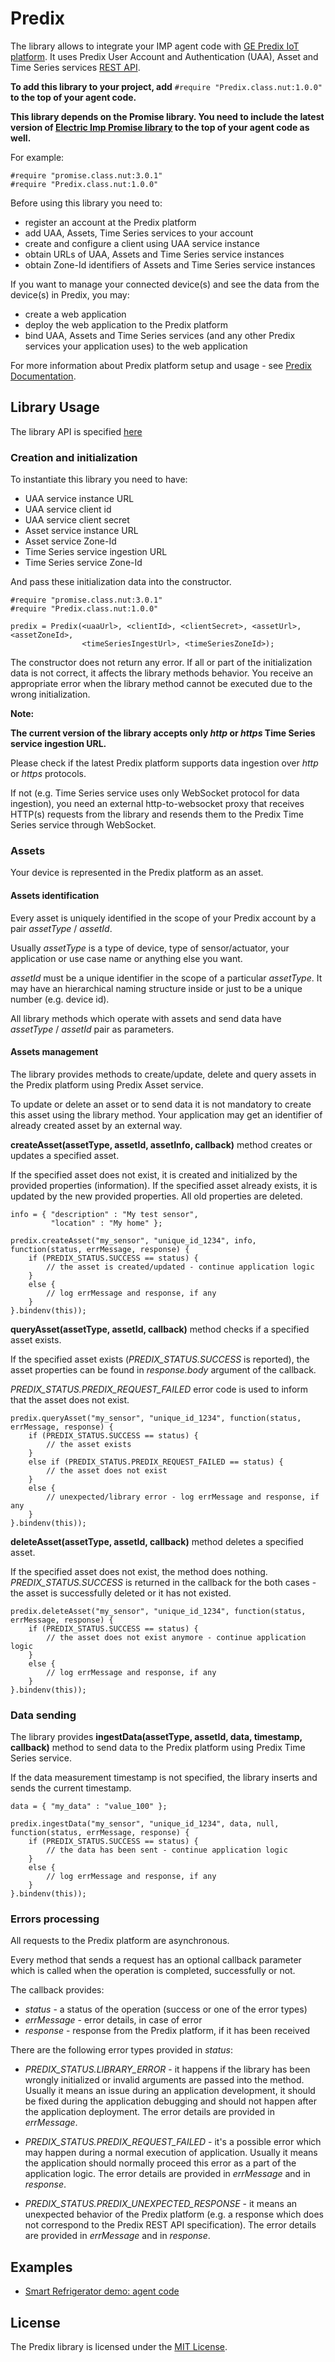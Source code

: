 # Predix

The library allows to integrate your IMP agent code with [GE Predix IoT platform](https://www.predix.io). It uses Predix User Account and Authentication (UAA), Asset and Time Series services [REST API](https://www.predix.io/api).

**To add this library to your project, add** `#require "Predix.class.nut:1.0.0"` **to the top of your agent code.**

**This library depends on the Promise library. You need to include the latest version of [Electric Imp Promise library](https://github.com/electricimp/Promise) to the top of your agent code as well.**

For example:
```squirrel
#require "promise.class.nut:3.0.1"
#require "Predix.class.nut:1.0.0"
```

Before using this library you need to:
- register an account at the Predix platform
- add UAA, Assets, Time Series services to your account
- create and configure a client using UAA service instance
- obtain URLs of UAA, Assets and Time Series service instances
- obtain Zone-Id identifiers of Assets and Time Series service instances

If you want to manage your connected device(s) and see the data from the device(s) in Predix, you may:
- create a web application
- deploy the web application to the Predix platform
- bind UAA, Assets and Time Series services (and any other Predix services your application uses) to the web application

For more information about Predix platform setup and usage - see [Predix Documentation](https://www.predix.io/docs).

## Library Usage

The library API is specified [here](./Predix.class.nut)

### Creation and initialization

To instantiate this library you need to have:
- UAA service instance URL
- UAA service client id
- UAA service client secret
- Asset service instance URL
- Asset service Zone-Id
- Time Series service ingestion URL
- Time Series service Zone-Id

And pass these initialization data into the constructor.

```squirrel
#require "promise.class.nut:3.0.1"
#require "Predix.class.nut:1.0.0"

predix = Predix(<uaaUrl>, <clientId>, <clientSecret>, <assetUrl>, <assetZoneId>, 
                <timeSeriesIngestUrl>, <timeSeriesZoneId>);
```

The constructor does not return any error. If all or part of the initialization data is not correct, it affects the library methods behavior. You receive an appropriate error when the library method cannot be executed due to the wrong initialization.

**Note:**

**The current version of the library accepts only *http* or *https* Time Series service ingestion URL.**

Please check if the latest Predix platform supports data ingestion over *http* or *https* protocols.

If not (e.g. Time Series service uses only WebSocket protocol for data ingestion), you need an external http-to-websocket proxy that receives HTTP(s) requests from the library and resends them to the Predix Time Series service through WebSocket.

### Assets

Your device is represented in the Predix platform as an asset.

#### Assets identification

Every asset is uniquely identified in the scope of your Predix account by a pair *assetType* / *assetId*.

Usually *assetType* is a type of device, type of sensor/actuator, your application or use case name or anything else you want.

*assetId* must be a unique identifier in the scope of a particular *assetType*. It may have an hierarchical naming structure inside or just to be a unique number (e.g. device id).

All library methods which operate with assets and send data have *assetType* / *assetId* pair as parameters.

#### Assets management

The library provides methods to create/update, delete and query assets in the Predix platform using Predix Asset service.

To update or delete an asset or to send data it is not mandatory to create this asset using the library method. Your application may get an identifier of already created asset by an external way.

**createAsset(assetType, assetId, assetInfo, callback)** method creates or updates a specified asset.

If the specified asset does not exist, it is created and initialized by the provided properties (information).
If the specified asset already exists, it is updated by the new provided properties. All old properties are deleted.

```squirrel
info = { "description" : "My test sensor",
         "location" : "My home" };

predix.createAsset("my_sensor", "unique_id_1234", info, function(status, errMessage, response) {
    if (PREDIX_STATUS.SUCCESS == status) {
        // the asset is created/updated - continue application logic
    }
    else {
        // log errMessage and response, if any
    }
}.bindenv(this));
```

**queryAsset(assetType, assetId, callback)** method checks if a specified asset exists.

If the specified asset exists (*PREDIX_STATUS.SUCCESS* is reported), the asset properties can be found in *response.body* argument of the callback.

*PREDIX_STATUS.PREDIX_REQUEST_FAILED* error code is used to inform that the asset does not exist.

```squirrel
predix.queryAsset("my_sensor", "unique_id_1234", function(status, errMessage, response) {
    if (PREDIX_STATUS.SUCCESS == status) {
        // the asset exists
    }
    else if (PREDIX_STATUS.PREDIX_REQUEST_FAILED == status) {
        // the asset does not exist
    }
    else {
        // unexpected/library error - log errMessage and response, if any
    }
}.bindenv(this));
```

**deleteAsset(assetType, assetId, callback)** method deletes a specified asset.

If the specified asset does not exist, the method does nothing. *PREDIX_STATUS.SUCCESS* is returned in the callback for the both cases - the asset is successfully deleted or it has not existed.

```squirrel
predix.deleteAsset("my_sensor", "unique_id_1234", function(status, errMessage, response) {
    if (PREDIX_STATUS.SUCCESS == status) {
        // the asset does not exist anymore - continue application logic
    }
    else {
        // log errMessage and response, if any
    }
}.bindenv(this));
```

### Data sending

The library provides **ingestData(assetType, assetId, data, timestamp, callback)** method to send data to the Predix platform using Predix Time Series service.

If the data measurement timestamp is not specified, the library inserts and sends the current timestamp.

```squirrel
data = { "my_data" : "value_100" };

predix.ingestData("my_sensor", "unique_id_1234", data, null, function(status, errMessage, response) {
    if (PREDIX_STATUS.SUCCESS == status) {
        // the data has been sent - continue application logic
    }
    else {
        // log errMessage and response, if any
    }
}.bindenv(this));
```

### Errors processing

All requests to the Predix platform are asynchronous.

Every method that sends a request has an optional callback parameter which is called when the operation is completed, successfully or not.

The callback provides:
- *status* - a status of the operation (success or one of the error types)
- *errMessage* - error details, in case of error
- *response* - response from the Predix platform, if it has been received

There are the following error types provided in *status*:

- *PREDIX_STATUS.LIBRARY_ERROR* - it happens if the library has been wrongly initialized or invalid arguments are passed into the method. Usually it means an issue during an application development, it should be fixed during the application debugging and should not happen after the application deployment. The error details are provided in *errMessage*.

- *PREDIX_STATUS.PREDIX_REQUEST_FAILED* - it's a possible error which may happen during a normal execution of application. Usually it means the application should normally proceed this error as a part of the application logic. The error details are provided in *errMessage* and in *response*.

- *PREDIX_STATUS.PREDIX_UNEXPECTED_RESPONSE* - it means an unexpected behavior of the Predix platform (e.g. a response which does not correspond to the Predix REST API specification). The error details are provided in *errMessage* and in *response*.

## Examples

- [Smart Refrigerator demo: agent code](./Examples/SmartRefrigerator_Predix.agent.nut)

## License

The Predix library is licensed under the [MIT License](./LICENSE).
